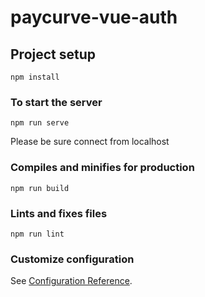 # paycurve-vue-auth

## Project setup
```
npm install
```

### To start the server
```
npm run serve
```
Please be sure connect from localhost

### Compiles and minifies for production
```
npm run build
```

### Lints and fixes files
```
npm run lint
```

### Customize configuration
See [Configuration Reference](https://cli.vuejs.org/config/).
